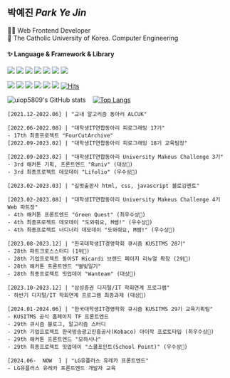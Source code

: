 <!--
**uiop5809/uiop5809** is a ✨ _special_ ✨ repository because its `README.md` (this file) appears on your GitHub profile.

Here are some ideas to get you started

- 🔭 I’m currently working on ...
- 🌱 I’m currently learning ...
- 👯 I’m looking to collaborate on ...
- 🤔 I’m looking for help with ...
- 💬 Ask me about ...
- 📫 How to reach me: ...
- 😄 Pronouns: ...
- ⚡ Fun fact: ....
-->

## 박예진 _Park Ye Jin_

👩‍💻 Web Frontend Developer  
📝 The Catholic University of Korea. Computer Engineering

#### ✨ Language & Framework & Library

<img src="https://img.shields.io/badge/HTML5-E34F26?style=flat&logo=HTML5&logoColor=white"/> <img src="https://img.shields.io/badge/CSS3-1572B6?style=flat&logo=CSS3&logoColor=white"/> <img src="https://img.shields.io/badge/JavaScript-F7DF1E?style=flat&logo=JavaScript&logoColor=white"/> <img src="https://img.shields.io/badge/TypeScript-3178C6?style=flat&logo=TypeScript&logoColor=white"/> <img src="https://img.shields.io/badge/React-61DAFB?style=flat&logo=React&logoColor=white"/> <img src="https://img.shields.io/badge/Next.js-000000?style=flat&logo=Next.js&logoColor=white"/>  <img src="http://mazassumnida.wtf/api/mini/generate_badge?boj=uiop5809">

<img src="https://img.shields.io/badge/ReactQuery-FF4154?style=flat&logo=reactQuery&logoColor=white"/> <img src="https://img.shields.io/badge/Storybook-FF4785?style=flat&logo=Storybook&logoColor=white"/> <img src="https://img.shields.io/badge/StyledComponents-DB7093?style=flat&logo=StyledComponents&logoColor=white"/> <img src="https://img.shields.io/badge/Recoil-0075EB?style=flat&logo=Recoil&logoColor=white"/> <img src="https://img.shields.io/badge/TailwindCSS-06B6D4?style=flat&logo=TailwindCSS&logoColor=white"/> <img src="https://img.shields.io/badge/Framer-0055FF?style=flat&logo=framer&logoColor=white"/>  [![Hits](https://hits.seeyoufarm.com/api/count/incr/badge.svg?url=https%3A%2F%2Fgithub.com%2Fuiop5809%2Fuiop5809.git&count_bg=%2379C83D&title_bg=%23555555&icon=&icon_color=%23E7E7E7&title=hits&edge_flat=false)](https://hits.seeyoufarm.com)

<!-- 🤔 *For More Info...* [NOTION](https://automatic-cinnamon-fd7.notion.site/Park-YeJin-08cb9a76897645e7aafdbf5e60c24cf5)--> <!-- | [BLOG](https://uiop5809.tistory.com/) -->

![uiop5809's GitHub stats](https://github-readme-stats.vercel.app/api?username=uiop5809&show_icons=true&bg_color=00000000&title_color=F8418B&icon_color=F1D246&text_color=8C9196) &nbsp;&nbsp;
[![Top Langs](https://github-readme-stats.vercel.app/api/top-langs/?username=uiop5809&layout=compact&hide=jupyter%20notebook&theme=transparent&show_icons=true&line_height=18&title_color=F8418B&bord3D3D&text_color=8C9196)](https://github.com/anuraghazra/github-readme-stats) &nbsp;&nbsp;&nbsp;

 <!-- <img width="258" src="https://blog.kakaocdn.net/dn/cfe1G4/btry8h82ZYe/hSLWr3lKQucjkHEClhN5u0/img.gif" />  --> <!-- [![Solved.ac Profile](http://mazassumnida.wtf/api/v2/generate_badge?boj=uiop5809)](https://solved.ac/uiop5809/) -->

```shell
[2021.12-2022.06] | "교내 알고리즘 동아리 ALCUK"

[2022.06-2022.08] | "대학생IT연합동아리 피로그래밍 17기"
- 17th 최종프로젝트 "FourCutArchive"
[2022.09-2023.02] | "대학생IT연합동아리 피로그래밍 18기 교육팀장"

[2022.09-2023.02] | "대학생IT연합동아리 University Makeus Challenge 3기"
- 3rd 해커톤 기획, 프론트엔드 "Runiv" (대상🥇)
- 3rd 최종프로젝트 데모데이 "Lifolio" (우수상🏅)

[2023.02-2023.03] | "길벗출판사 html, css, javascript 블로깅멘토"

[2023.02-2023.08] | "대학생IT연합동아리 University Makeus Challenge 4기 Web 파트장"
- 4th 해커톤 프론트엔드 "Green Quest" (최우수상🥇)
- 4th 최종프로젝트 데모데이 "도와줘요, M쌤!" (우수상🏅)
- 4th 최종프로젝트 너디너리 데모데이 "도와줘요, M쌤!" (우수상🏅)

[2023.08-2023.12] | "한국대학생IT경영학회 큐시즘 KUSITMS 28기"
- 28th 파트크로스스터디 (1위🥇)
- 28th 기업프로젝트 동아ST Hicardi 브랜드 페이지 리뉴얼 확장 (2위🏅)
- 28th 해커톤 프론트엔드 "별빛일기"
- 28th 최종프로젝트 밋업데이 "Wanteam" (대상🥇)

[2023.10-2023.12] | "삼성증권 디지털/IT 학회연계 프로그램"
- 하반기 디지털/IT 학회연계 프로그램 최종과제 (대상🥇)

[2024.01-2024.06] | "한국대학생IT경영학회 큐시즘 KUSITMS 29기 교육기획팀"
- KUSITMS 공식 홈페이지 TF 프론트엔드
- 29th 큐시즘 블로그, 알고리즘 스터디
- 29th 기업프로젝트 한국방송광고진흥공사(Kobaco) 아이작 프로토타입 (최우수상🥇)
- 29th 해커톤 프론트엔드 "모하시나"
- 29th 최종프로젝트 밋업데이 "스쿨포인트(School Point)" (우수상🏅)

[2024.06-  NOW  ] | "LG유플러스 유레카 프론트엔드"
- LG유플러스 유레카 프론트엔드 개발자 교육
```
